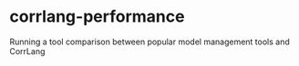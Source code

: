 # corrlang-performance
Running a tool comparison between popular model management tools and CorrLang
